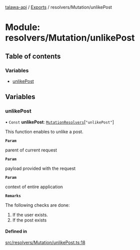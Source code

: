 [talawa-api](../README.md) / [Exports](../modules.md) / resolvers/Mutation/unlikePost

# Module: resolvers/Mutation/unlikePost

## Table of contents

### Variables

- [unlikePost](resolvers_Mutation_unlikePost.md#unlikepost)

## Variables

### unlikePost

• `Const` **unlikePost**: [`MutationResolvers`](types_generatedGraphQLTypes.md#mutationresolvers)[``"unlikePost"``]

This function enables to unlike a post.

**`Param`**

parent of current request

**`Param`**

payload provided with the request

**`Param`**

context of entire application

**`Remarks`**

The following checks are done:
1. If the user exists.
2. If the post exists

#### Defined in

[src/resolvers/Mutation/unlikePost.ts:18](https://github.com/PalisadoesFoundation/talawa-api/blob/cba820f/src/resolvers/Mutation/unlikePost.ts#L18)
